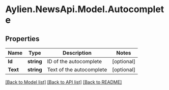 
# Aylien.NewsApi.Model.Autocomplete

## Properties

Name | Type | Description | Notes
------------ | ------------- | ------------- | -------------
**Id** | **string** | ID of the autocomplete | [optional] 
**Text** | **string** | Text of the autocomplete | [optional] 

[[Back to Model list]](../README.md#documentation-for-models)
[[Back to API list]](../README.md#documentation-for-api-endpoints)
[[Back to README]](../README.md)

